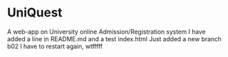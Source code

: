 # UniQuest
A web-app on University online Admission/Registration system
I have added a line in README.md and a test index.html
Just added a new branch b02
I have to restart again, wtfffff